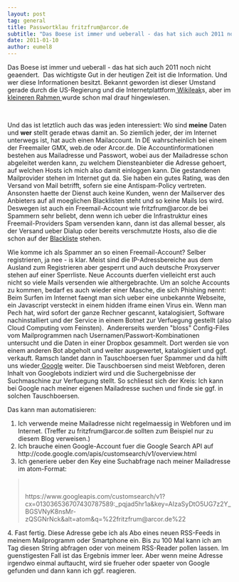 ```yaml
---
layout: post
tag: general
title: Passwortklau fritzfrum@arcor.de
subtitle: "Das Boese ist immer und ueberall - das hat sich auch 2011 noch nicht geaendert.  Das wichtigste Gut in der heutigen Zeit ist die Information. Und wer diese Informationen besitzt. Bekannt geworden ist dieser Umstand gerade durch die US-Regierung und die&hellip;"
date: 2011-01-10
author: eumel8
---
```


<p>Das Boese ist immer und ueberall - das hat sich auch 2011 noch nicht geaendert.  Das wichtigste Gut in der heutigen Zeit ist die Information. Und wer diese Informationen besitzt. Bekannt geworden ist dieser Umstand gerade durch die US-Regierung und die Internetplattform<a href="http://de.wikipedia.org/wikileaks" target="_blank"> Wikileak</a>s, aber im <a href="http://relay.arcor-online.net/blog/blogs/pblog.php/2009/08/06/sicherheitshinweis-userhomepages" target="_blank">kleineren Rahmen </a>wurde schon mal drauf hingewiesen.</p>
<br/>
<p>Und das ist letztlich auch das was jeden interessiert: Wo sind <strong>meine</strong> Daten und <strong>wer</strong> stellt gerade etwas damit an. So ziemlich jeder, der im Internet unterwegs ist, hat auch einen Mailaccount. In DE wahrscheinlich bei einem der Freemailer GMX, web.de oder Arcor.de. Die Accountinformationen bestehen aus Mailadresse und Passwort, wobei aus der Mailadresse schon abgeleitet werden kann, zu welchem Diensteanbieter die Adresse gehoert, auf welchen Hosts ich mich also damit einloggen kann. Die gestandenen Mailprovider stehen im Internet gut da. Sie haben ein gutes Rating, was den Versand von Mail betrifft, sofern sie eine Antispam-Policy vertreten. Ansonsten haette der Dienst auch keine Kunden, wenn der Mailserver des Anbieters auf all moeglichen Blacklisten steht und so keine Mails los wird. Deswegen ist auch ein Freemail-Account wie fritzfrum@arcor.de bei Spammern sehr beliebt, denn wenn ich ueber die Infrastruktur eines Freemail-Providers Spam versenden kann, dann ist das allemal besser, als der Versand ueber Dialup oder bereits verschmutzte Hosts, also die die schon auf der <a href="http://www.spamhaus.org" target="_blank">Blackliste</a> stehen.</p>
<p>Wie komme ich als Spammer an so einen Freemail-Account? Selber registrieren, ja nee - is klar. Meist sind die IP-Adressbereiche aus dem Ausland zum Registrieren aber gesperrt und auch deutsche Proxyserver stehen auf einer Sperrliste. Neue Accounts duerfen vielleicht erst auch nicht so viele Mails versenden wie althergebrachte. Um an solche Accounts zu kommen, bedarf es auch wieder einer Masche, die sich Phishing nennt: Beim Surfen im Internet faengt man sich ueber eine unbekannte Webseite, ein Javascript versteckt in einem hidden iframe einen Virus ein. Wenn man Pech hat, wird sofort der ganze Rechner gescannt, katalogisiert, Software nachinstalliert und der Service in einem Botnet zur Verfuegung gestellt (also Cloud Computing vom Feinsten).  Andererseits werden "bloss" Config-Files vom Mailprogrammen nach Usernamen/Passwort-Kombinationen untersucht und die Daten in einer Dropbox gesammelt. Dort werden sie von einem anderen Bot abgeholt und weiter ausgewertet, katalogisiert und ggf. verkauft. Ramsch landet dann in Tauschboersen fuer Spammer und da hilft uns wieder<a href="http://www.google.de" target="_self"> Google</a> weiter. Die Tauschboersen sind meist Webforen, deren Inhalt von Googlebots indiziert wird und die Suchergebnisse der Suchmaschine zur Verfuegung stellt. So schliesst sich der Kreis: Ich kann bei Google nach meiner eigenen Mailadresse suchen und finde sie ggf. in solchen Tauschboersen.</p>
<p>Das kann man automatisieren:</p>
<ol>
<li>Ich verwende meine Mailadresse nicht regelmaessig in Webforen und im Internet. (Treffer zu fritzfrum@arcor.de sollten zum Beispiel nur zu diesem Blog verweisen.)</li>
<li>Ich brauche einen Google-Account fuer die Google Search API auf http://code.google.com/apis/customsearch/v1/overview.html</li>
<li>Ich generiere ueber den Key eine Suchabfrage nach meiner Mailadresse im atom-Format: </li>
</ol>
<blockquote>
<p> </p>
<p>https://www.googleapis.com/customsearch/v1?cx=013036536707430787589:_pqjad5hr1a&amp;key=AIzaSyDtO5UG7z2Y_BGSVNyK8nsMr-zQSGNrNck&amp;alt=atom&amp;q=%22fritzfrum@arcor.de%22</p>
</blockquote>
<p>4. Fast fertig. Diese Adresse gebe ich als Abo eines neuen RSS-Feeds in meinem Mailprogramm oder Smartphone ein. Bis zu 100 Mal kann ich am Tag diesen String abfragen oder von meinem RSS-Reader pollen lassen. Im guenstigesten Fall ist das Ergebnis immer leer. Aber wenn meine Adresse irgendwo einmal auftaucht, wird sie frueher oder spaeter von Google gefunden und dann kann ich ggf. reagieren.</p>
